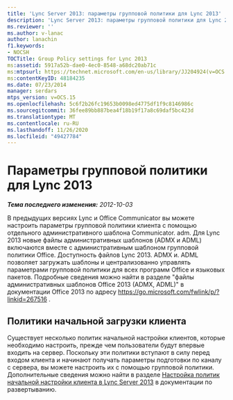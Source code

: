 ```yaml
---
title: 'Lync Server 2013: параметры групповой политики для Lync 2013'
description: 'Lync Server 2013: параметры групповой политики для Lync 2013.'
ms.reviewer: ''
ms.author: v-lanac
author: lanachin
f1.keywords:
- NOCSH
TOCTitle: Group Policy settings for Lync 2013
ms:assetid: 5917a52b-dae0-4ec0-8548-a68dc20ab71c
ms:mtpsurl: https://technet.microsoft.com/en-us/library/JJ204924(v=OCS.15)
ms:contentKeyID: 48184235
ms.date: 07/23/2014
manager: serdars
mtps_version: v=OCS.15
ms.openlocfilehash: 5c6f2b26fc19653b0098ed4775df1f9c8146986c
ms.sourcegitcommit: 36fee89bb887bea4f18b19f17a8c69daf5bc423d
ms.translationtype: MT
ms.contentlocale: ru-RU
ms.lasthandoff: 11/26/2020
ms.locfileid: "49427784"
---
```

# <a name="group-policy-settings-for-lync-2013"></a>Параметры групповой политики для Lync 2013

<div data-xmlns="http://www.w3.org/1999/xhtml">

<div class="topic" data-xmlns="http://www.w3.org/1999/xhtml" data-msxsl="urn:schemas-microsoft-com:xslt" data-cs="https://msdn.microsoft.com/">

<div data-asp="https://msdn2.microsoft.com/asp">



</div>

<div id="mainSection">

<div id="mainBody">

<span> </span>

_**Тема последнего изменения:** 2012-10-03_

В предыдущих версиях Lync и Office Communicator вы можете настроить параметры групповой политики клиента с помощью отдельного административного шаблона Communicator. adm. Для Lync 2013 новые файлы административных шаблонов (ADMX и ADML) включаются вместе с административным шаблоном групповой политики Office. Доступность файлов Lync 2013. ADMX и. ADML позволяет загружать шаблоны и централизованно управлять параметрами групповой политики для всех программ Office и языковых пакетов. Подробные сведения можно найти в разделе "файлы административных шаблонов Office 2013 (ADMX, ADML)" в документации Office 2013 по адресу <https://go.microsoft.com/fwlink/p/?linkid=267516> .

<div>

## <a name="client-bootstrapping-policies"></a>Политики начальной загрузки клиента

Существует несколько политик начальной настройки клиентов, которые необходимо настроить, прежде чем пользователи будут впервые входить на сервер. Поскольку эти политики вступают в силу перед входом клиента и начинают получать параметры подготовки по каналу с сервера, вы можете настроить их с помощью групповой политики. Дополнительные сведения можно найти в разделе [Настройка политик начальной настройки клиента в Lync Server 2013](lync-server-2013-configuring-client-bootstrapping-policies.md) в документации по развертыванию.

</div>

</div>

<span> </span>

</div>

</div>

</div>


